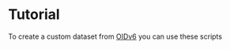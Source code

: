 # Tutorial
To create a custom dataset from [OIDv6](https://storage.googleapis.com/openimages/web/download.html) you can use these scripts
